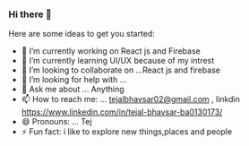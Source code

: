 ### Hi there 👋

Here are some ideas to get you started:

- 🔭 I’m currently working on React js and Firebase
- 🌱 I’m currently learning UI/UX because of my intrest
- 👯 I’m looking to collaborate on ...React js and firebase
- 🤔 I’m looking for help with ...
- 💬 Ask me about ... Anything
- 📫 How to reach me: ... tejalbhavsar02@gmail.com , linkdin https://www.linkedin.com/in/tejal-bhavsar-ba0130173/
- 😄 Pronouns: ... Tej
- ⚡ Fun fact: i like to explore new things,places and people

